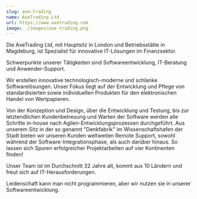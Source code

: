 ```yaml
---
slug: axe-trading
name: AxeTrading Ltd
url: https://www.axetrading.com
image: ./images/axe-trading.png
---
```

Die AxeTrading Ltd, mit Hauptsitz in London und Betriebsstätte in Magdeburg, ist Spezialist für innovative IT-Lösungen im Finanzsektor. 

Schwerpunkte unserer Tätigkeiten sind Softwareentwicklung, IT-Beratung und Anwender-Support.

Wir erstellen innovative technologisch-moderne und schlanke Softwarelösungen. Unser Fokus liegt auf der Entwicklung und Pflege von standardisierten sowie individuellen Produkten für den elektronischen Handel von Wertpapieren.

Von der Konzeption und Design, über die Entwicklung und Testung, bis zur letztendlichen Kundenbetreuung und Warten der Software werden alle Schritte in-house nach Agilen-Entwicklungsprozessen durchgeführt. Aus unserem Sitz in der so genannt "Denkfabrik" im Wissenschaftshafen der Stadt bieten wir unseren Kunden weltweiten Remote Support, sowohl während der Software-Integrationsphase, als auch darüber hinaus. So lassen sich Spuren erfolgreicher Projektarbeiten auf vier Kontinenten finden!

Unser Team ist im Durchschnitt 32 Jahre alt, kommt aus 10 Ländern und freut sich auf IT-Herausforderungen. 

Leidenschaft kann man nicht programmieren, aber wir nutzen sie in unserer Softwareentwicklung.

